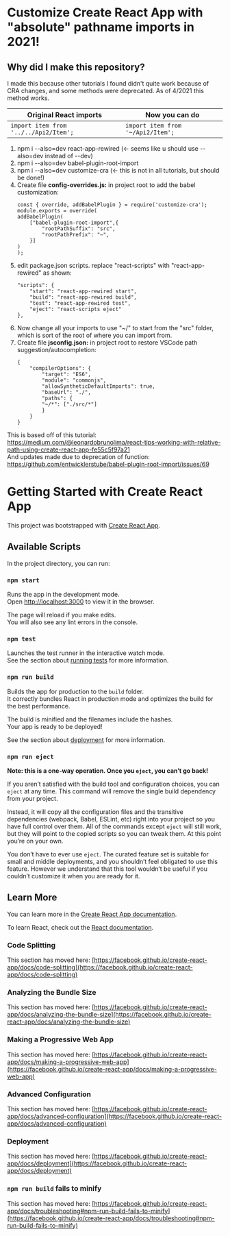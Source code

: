 # Customize Create React App with "absolute" pathname imports in 2021!

## Why did I make this repository?
I made this because other tutorials I found didn't quite work because of CRA changes, and some methods were deprecated. As of 4/2021 this method works.

Original React imports | Now you can do 
------|------
`import item from '../../Api2/Item';` | `import item from '~/Api2/Item';`  

1. npm i --also=dev react-app-rewired   (<- seems like u should use --also=dev instead of --dev)
1. npm i --also=dev babel-plugin-root-import
1. npm i --also=dev customize-cra       (<- this is not in all tutorials, but should be done!)
1. Create file **config-overrides.js:** in project root to add the babel customization:
    ```
    const { override, addBabelPlugin } = require('customize-cra');
    module.exports = override(
    addBabelPlugin(
        ["babel-plugin-root-import",{
            "rootPathSuffix": "src",
            "rootPathPrefix": "~",
        }]
    )
    );
    ```
1. edit package.json scripts. replace "react-scripts" with "react-app-rewired" as shown:
    ```
    "scripts": {
        "start": "react-app-rewired start",
        "build": "react-app-rewired build",
        "test": "react-app-rewired test",
        "eject": "react-scripts eject"
    },
    ```
1. Now change all your imports to use "~/" to start from the "src" folder, which is sort of the root of where you can import from.
1. Create file **jsconfig.json:** in project root to restore VSCode path suggestion/autocompletion:
    ```
    {
        "compilerOptions": {
            "target": "ES6",
            "module": "commonjs",
            "allowSyntheticDefaultImports": true,
            "baseUrl": "./",
            "paths": {
            "~/*": ["./src/*"]
            }
        }
    }
    ```

This is based off of this tutorial:  
https://medium.com/@leonardobrunolima/react-tips-working-with-relative-path-using-create-react-app-fe55c5f97a21  
And updates made due to deprecation of function:  
https://github.com/entwicklerstube/babel-plugin-root-import/issues/69  
  
  
#
<md-divider></md-divider>
#

# Getting Started with Create React App

This project was bootstrapped with [Create React App](https://github.com/facebook/create-react-app).

## Available Scripts

In the project directory, you can run:

### `npm start`

Runs the app in the development mode.\
Open [http://localhost:3000](http://localhost:3000) to view it in the browser.

The page will reload if you make edits.\
You will also see any lint errors in the console.

### `npm test`

Launches the test runner in the interactive watch mode.\
See the section about [running tests](https://facebook.github.io/create-react-app/docs/running-tests) for more information.

### `npm run build`

Builds the app for production to the `build` folder.\
It correctly bundles React in production mode and optimizes the build for the best performance.

The build is minified and the filenames include the hashes.\
Your app is ready to be deployed!

See the section about [deployment](https://facebook.github.io/create-react-app/docs/deployment) for more information.

### `npm run eject`

**Note: this is a one-way operation. Once you `eject`, you can’t go back!**

If you aren’t satisfied with the build tool and configuration choices, you can `eject` at any time. This command will remove the single build dependency from your project.

Instead, it will copy all the configuration files and the transitive dependencies (webpack, Babel, ESLint, etc) right into your project so you have full control over them. All of the commands except `eject` will still work, but they will point to the copied scripts so you can tweak them. At this point you’re on your own.

You don’t have to ever use `eject`. The curated feature set is suitable for small and middle deployments, and you shouldn’t feel obligated to use this feature. However we understand that this tool wouldn’t be useful if you couldn’t customize it when you are ready for it.

## Learn More

You can learn more in the [Create React App documentation](https://facebook.github.io/create-react-app/docs/getting-started).

To learn React, check out the [React documentation](https://reactjs.org/).

### Code Splitting

This section has moved here: [https://facebook.github.io/create-react-app/docs/code-splitting](https://facebook.github.io/create-react-app/docs/code-splitting)

### Analyzing the Bundle Size

This section has moved here: [https://facebook.github.io/create-react-app/docs/analyzing-the-bundle-size](https://facebook.github.io/create-react-app/docs/analyzing-the-bundle-size)

### Making a Progressive Web App

This section has moved here: [https://facebook.github.io/create-react-app/docs/making-a-progressive-web-app](https://facebook.github.io/create-react-app/docs/making-a-progressive-web-app)

### Advanced Configuration

This section has moved here: [https://facebook.github.io/create-react-app/docs/advanced-configuration](https://facebook.github.io/create-react-app/docs/advanced-configuration)

### Deployment

This section has moved here: [https://facebook.github.io/create-react-app/docs/deployment](https://facebook.github.io/create-react-app/docs/deployment)

### `npm run build` fails to minify

This section has moved here: [https://facebook.github.io/create-react-app/docs/troubleshooting#npm-run-build-fails-to-minify](https://facebook.github.io/create-react-app/docs/troubleshooting#npm-run-build-fails-to-minify)
